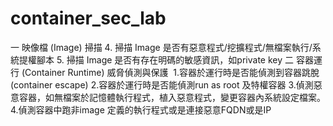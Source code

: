 # container_sec_lab
一
映像檔 (Image) 掃描
4. 掃描 Image 是否有惡意程式/挖擴程式/無檔案執行/系統提權腳本
5. 掃描 Image 是否有存在明碼的敏感資訊，如private key
二
容器運行 (Container Runtime) 威脅偵測與保護 
1.容器於運行時是否能偵測到容器跳脫 (container escape)
2.容器於運行時是否能偵測run as root 及特權容器
3.偵測惡意容器，如無檔案於記憶體執行程式，植入惡意程式，變更容器內系統設定檔案。
4.偵測容器中跑非image 定義的執行程式或是連接惡意FQDN或是IP
